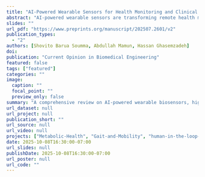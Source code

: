 ```yaml
---
title: "AI-Powered Wearable Sensors for Health Monitoring and Clinical Decision Making"
abstract: "AI-powered wearable sensors are transforming remote health monitoring by enabling real-time diagnostics, personalized interventions and proactive disease management. This review synthesizes recent advances in AI-integrated biosensors across conditions such as diabetes, cardiovascular disease, neurodegenerative dis- orders, mental health, and maternal/neonatal care, while addressing challenges of scalability, privacy, interoperability, and model robustness. We highlight machine learning methods—including federated learning, transfer learning, and edge- AI—that enhance the processing of physiological signals i.e., glucose levels, gait patterns, and heart rate variability. Key innovations, including FDA-approved glucose monitors and digital twins for predictive health modeling, underscore the shift toward patient-centric and data-driven care. Yet, persistent gaps remain, including device heterogeneity, privacy concerns, and the need for adaptive models that generalize across populations. Emerging approaches such as large language models and counterfactual explanations provide contextualized insights and transparent decision-making. By bridging technical advances with clinical needs, this review charts a roadmap toward democratized, equitable, and precise healthcare."
slides: ""
url_pdf: "https://www.preprints.org/manuscript/202507.2601/v2"
publication_types:
  - "2"
authors: [Shovito Barua Soumma, Abdullah Mamun, Hassan Ghasemzadeh]
doi: 
publication: "Current Opinion in Biomedical Engineering"
featured: false
tags: ["featured"]
categories: ""
image:
  caption: ""
  focal_point: ""
  preview_only: false
summary: "A comprehensive review on AI-powered wearable biosensors, highlighting how machine learning and edge AI enable real-time health monitoring and personalized care. The paper discusses key innovations like digital twins and LLMs, along with challenges in privacy, scalability, and clinical integration.."
url_dataset: null
url_project: null
publication_short: ""
url_source: null
url_video: null
projects: ["Metabolic-Health", "Gait-and-Mobility", "human-in-the-loop-learning", "mental-health", "Cardiovascular-Health","mental-health"]
date: 2025-10-08T16:30:00-07:00
url_slides: null
publishDate: 2025-10-08T16:30:00-07:00
url_poster: null
url_code: ""
---
```

